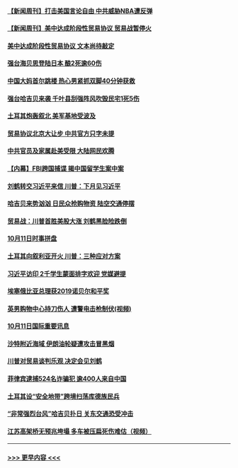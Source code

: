 #### [【新闻周刊】打击美国言论自由  中共威胁NBA遭反弹](../pages/prog202/a102684706.md?t=10130001) 
#### [【新闻周刊】美中达成阶段性贸易协议  贸易战暂停火](../pages/prog202/a102684678.md?t=10130001) 
#### [美中达成阶段性贸易协议  文本尚待敲定](../pages/prog202/a102684562.md?t=10130001) 
#### [强台海贝思登陆日本 酿2死逾60伤](../pages/prog202/a102684532.md?t=10130001) 
#### [中国大妈首尔跳楼 热心男紧抓双脚40分钟获救](../pages/prog202/a102684366.md?t=10130001) 
#### [强台哈吉贝来袭 千叶县刮强阵风吹毁民宅1死5伤](../pages/prog202/a102684354.md?t=10130001) 
#### [土耳其炮轰叙北 美军基地受波及](../pages/prog202/a102684345.md?t=10130001) 
#### [贸易协议北京大让步 中共官方只字未提](../pages/prog202/a102684330.md?t=10130001) 
#### [中共官员及家属赴美受限 大陆网民欢腾](../pages/prog202/a102684265.md?t=10130001) 
#### [【内幕】FBI跨国捕谍 揭中国留学生案中案](../pages/prog202/a102684189.md?t=10130001) 
#### [刘鹤转交习近平来信 川普：下月见习近平](../pages/prog202/a102684222.md?t=10130001) 
#### [哈吉贝来势汹汹 日民众抢购物资 陆空交通停摆](../pages/prog202/a102684206.md?t=10130001) 
#### [贸易战：川普首胜美股大涨 刘鹤黑脸险跌倒](../pages/prog202/a102684183.md?t=10130001) 
#### [10月11日时事拼盘](../pages/prog202/a102683985.md?t=10130001) 
#### [土耳其向叙利亚开火 川普：三种应对方案](../pages/prog202/a102683807.md?t=10130001) 
#### [习近平访印 2千学生蒙面排字欢迎 党媒避提](../pages/prog202/a102683788.md?t=10130001) 
#### [埃塞俄比亚总理获2019诺贝尔和平奖](../pages/prog202/a102683781.md?t=10130001) 
#### [英男购物中心持刀伤人 遭警电击枪制伏(视频)](../pages/prog202/a102683749.md?t=10130001) 
#### [10月11日国际重要讯息](../pages/prog202/a102683653.md?t=10130001) 
#### [沙特附近海域 伊朗油轮疑遭攻击冒黑烟](../pages/prog202/a102683616.md?t=10130001) 
#### [川普对贸易谈判乐观 决定会见刘鹤](../pages/prog202/a102683576.md?t=10130001) 
#### [菲律宾逮捕524名诈骗犯 逾400人来自中国](../pages/prog202/a102683538.md?t=10130001) 
#### [土耳其设“安全地带”跨境扫荡库德族民兵](../pages/prog202/a102683491.md?t=10130001) 
#### [“非常强烈台风”哈吉贝扑日 关东交通恐受冲击](../pages/prog202/a102683477.md?t=10130001) 
#### [江苏高架桥无预兆垮塌 多车被压扁死伤难估（视频）](../pages/prog202/a102683282.md?t=10130001) 

----
#### [ >>> 更早内容 <<< ](../indexes/prog202-earlier.md)
